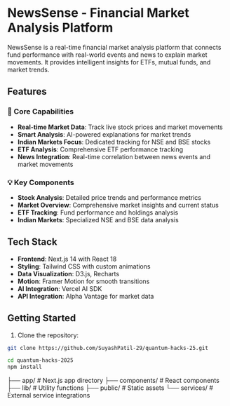 # NewsSense - Financial Market Analysis Platform

NewsSense is a real-time financial market analysis platform that connects fund performance with real-world events and news to explain market movements. It provides intelligent insights for ETFs, mutual funds, and market trends.

## Features

### 🚀 Core Capabilities

- **Real-time Market Data**: Track live stock prices and market movements
- **Smart Analysis**: AI-powered explanations for market trends
- **Indian Markets Focus**: Dedicated tracking for NSE and BSE stocks
- **ETF Analysis**: Comprehensive ETF performance tracking
- **News Integration**: Real-time correlation between news events and market movements

### 💡 Key Components

- **Stock Analysis**: Detailed price trends and performance metrics
- **Market Overview**: Comprehensive market insights and current status
- **ETF Tracking**: Fund performance and holdings analysis
- **Indian Markets**: Specialized NSE and BSE data analysis

## Tech Stack

- **Frontend**: Next.js 14 with React 18
- **Styling**: Tailwind CSS with custom animations
- **Data Visualization**: D3.js, Recharts
- **Motion**: Framer Motion for smooth transitions
- **AI Integration**: Vercel AI SDK
- **API Integration**: Alpha Vantage for market data

## Getting Started

1. Clone the repository:

```bash
git clone https://github.com/SuyashPatil-29/quantum-hacks-25.git

cd quantum-hacks-2025
npm install
```

├── app/                  # Next.js app directory
├── components/          # React components
├── lib/                 # Utility functions
├── public/             # Static assets
└── services/           # External service integrations
